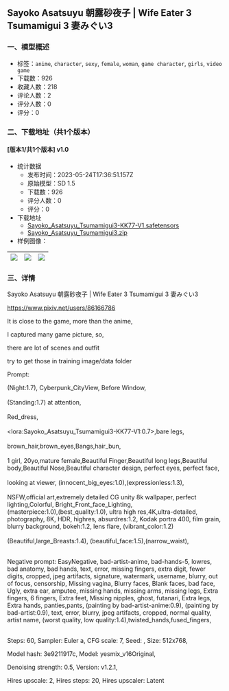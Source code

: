 ## Sayoko Asatsuyu 朝露砂夜子 | Wife Eater 3 Tsumamigui 3 妻みぐい3
### 一、模型概述

- 标签：`anime`, `character`, `sexy`, `female`, `woman`, `game character`, `girls`, `video game`
- 下载数：926
- 收藏人数：218
- 评论人数：2
- 评分人数：0
- 评分：0

### 二、下载地址（共1个版本）

#### [版本1/共1个版本] v1.0

- 统计数据
  - 发布时间：2023-05-24T17:36:51.157Z
  - 原始模型：SD 1.5
  - 下载数：926
  - 评分人数：0
  - 评分：0
- 下载地址
  - [Sayoko_Asatsuyu_Tsumamigui3-KK77-V1.safetensors](https://civitai.com/api/download/models/80015)
  - [Sayoko_Asatsuyu_Tsumamigui3.zip](https://civitai.com/api/download/models/80015?type=Training%20Data)
- 样例图像：

| <img src="https://image.civitai.com/xG1nkqKTMzGDvpLrqFT7WA/f30b7c8b-d433-46ad-8666-6f4b6595d427/width=450/897933.jpeg" /> | <img src="https://image.civitai.com/xG1nkqKTMzGDvpLrqFT7WA/e8d59325-0acb-43d0-acfb-8ad87df307bb/width=450/897895.jpeg" /> | <img src="https://image.civitai.com/xG1nkqKTMzGDvpLrqFT7WA/00c316dd-2ad6-4b74-8fed-a59a76e3cbec/width=450/897912.jpeg" /> |
| ---- | ---- | ---- |


### 三、详情
<p>Sayoko Asatsuyu 朝露砂夜子 | Wife Eater 3 Tsumamigui 3 妻みぐい3</p><p><a target="_blank" rel="ugc" href="https://www.pixiv.net/users/86166786">https://www.pixiv.net/users/86166786</a></p><p></p><p>It is close to the game, more than the anime,</p><p></p><p>I captured many game picture, so,</p><p>there are lot of scenes and outfit</p><p></p><p>try to get those in training image/data folder</p><p></p><p>Prompt:</p><p></p><p>(Night:1.7), Cyberpunk_CityView, Before Window,<br /><br />(Standing:1.7) at attention,<br /><br />Red_dress,<br /><br />&lt;lora:Sayoko_Asatsuyu_Tsumamigui3-KK77-V1:0.7&gt;,bare legs,<br /><br />brown_hair,brown_eyes,Bangs,hair_bun,<br /><br />1 girl, 20yo,mature female,Beautiful Finger,Beautiful long legs,Beautiful body,Beautiful Nose,Beautiful character design, perfect eyes, perfect face,<br /><br />looking at viewer, (innocent_big_eyes:1.0),(expressionless:1.3),<br /><br />NSFW,official art,extremely detailed CG unity 8k wallpaper, perfect lighting,Colorful, Bright_Front_face_Lighting,<br />(masterpiece:1.0),(best_quality:1.0), ultra high res,4K,ultra-detailed,<br />photography, 8K, HDR, highres, absurdres:1.2, Kodak portra 400, film grain, blurry background, bokeh:1.2, lens flare, (vibrant_color:1.2)<br /><br />(Beautiful,large_Breasts:1.4), (beautiful_face:1.5),(narrow_waist),</p><p><br />Negative prompt: EasyNegative, bad-artist-anime, bad-hands-5, lowres, bad anatomy, bad hands, text, error, missing fingers, extra digit, fewer digits, cropped, jpeg artifacts, signature, watermark, username, blurry, out of focus, censorship, Missing vagina, Blurry faces, Blank faces, bad face, Ugly, extra ear, amputee, missing hands, missing arms, missing legs, Extra fingers, 6 fingers, Extra feet, Missing nipples, ghost, futanari, Extra legs, Extra hands, panties,pants, (painting by bad-artist-anime:0.9), (painting by bad-artist:0.9), text, error, blurry, jpeg artifacts, cropped, normal quality, artist name, (worst quality, low quality:1.4),twisted_hands,fused_fingers,</p><p><br />Steps: 60, Sampler: Euler a, CFG scale: 7, Seed: , Size: 512x768, </p><p>Model hash: 3e9211917c, Model: yesmix_v16Original, </p><p>Denoising strength: 0.5, Version: v1.2.1, </p><p>Hires upscale: 2, Hires steps: 20, Hires upscaler: Latent</p>